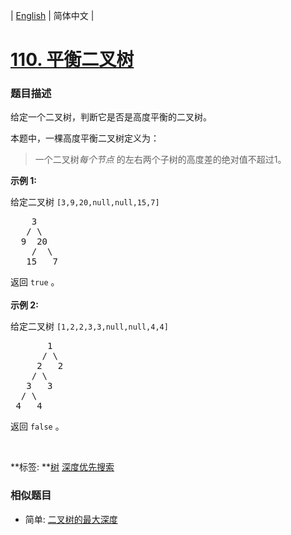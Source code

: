 | [English](README_EN.md) | 简体中文 |

# [110. 平衡二叉树](https://leetcode-cn.com/problems/balanced-binary-tree)
 ### 题目描述
<p>给定一个二叉树，判断它是否是高度平衡的二叉树。</p>

<p>本题中，一棵高度平衡二叉树定义为：</p>

<blockquote>
<p>一个二叉树<em>每个节点&nbsp;</em>的左右两个子树的高度差的绝对值不超过1。</p>
</blockquote>

<p><strong>示例 1:</strong></p>

<p>给定二叉树 <code>[3,9,20,null,null,15,7]</code></p>

<pre>    3
   / \
  9  20
    /  \
   15   7</pre>

<p>返回 <code>true</code> 。<br>
<br>
<strong>示例 2:</strong></p>

<p>给定二叉树 <code>[1,2,2,3,3,null,null,4,4]</code></p>

<pre>       1
      / \
     2   2
    / \
   3   3
  / \
 4   4
</pre>

<p>返回&nbsp;<code>false</code> 。</p>

<p>&nbsp;</p>

**标签:	**[树](https://leetcode-cn.com/tag/tree) [深度优先搜索](https://leetcode-cn.com/tag/depth-first-search) 
 ### 相似题目
- 简单:	[二叉树的最大深度](https://leetcode-cn.com/problems/maximum-depth-of-binary-tree) 
